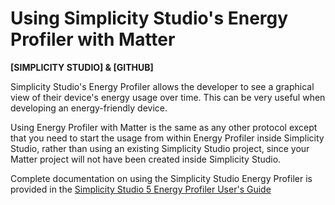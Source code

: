 # Using Simplicity Studio's Energy Profiler with Matter

**[SIMPLICITY STUDIO] & [GITHUB]**

Simplicity Studio's Energy Profiler allows the developer to see a graphical view
of their device's energy usage over time. This can be very useful when
developing an energy-friendly device.

Using Energy Profiler with Matter is the same as any other protocol except that
you need to start the usage from within Energy Profiler inside Simplicity
Studio, rather than using an existing Simplicity Studio project, since your
Matter project will not have been created inside Simplicity Studio.

Complete documentation on using the Simplicity Studio Energy Profiler is
provided in the
[Simplicity Studio 5 Energy Profiler User's Guide](https://docs.silabs.com/simplicity-studio-5-users-guide/1.0/using-the-tools/energy-profiler/)

